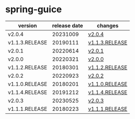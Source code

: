 # spring-guice

|    version     | release date |                    changes                     |
|----------------|--------------|------------------------------------------------|
| v2.0.4         | 20231009     | [v2.0.4](./v2.0.4-20231009.md)                 |
| v1.1.3.RELEASE | 20190111     | [v1.1.3.RELEASE](./v1.1.3.RELEASE-20190111.md) |
| v2.0.1         | 20220614     | [v2.0.1](./v2.0.1-20220614.md)                 |
| v2.0.0         | 20220321     | [v2.0.0](./v2.0.0-20220321.md)                 |
| v1.1.2.RELEASE | 20180301     | [v1.1.2.RELEASE](./v1.1.2.RELEASE-20180301.md) |
| v2.0.2         | 20220923     | [v2.0.2](./v2.0.2-20220923.md)                 |
| v1.1.0.RELEASE | 20180201     | [v1.1.0.RELEASE](./v1.1.0.RELEASE-20180201.md) |
| v1.1.4.RELEASE | 20191212     | [v1.1.4.RELEASE](./v1.1.4.RELEASE-20191212.md) |
| v2.0.3         | 20230525     | [v2.0.3](./v2.0.3-20230525.md)                 |
| v1.1.1.RELEASE | 20180223     | [v1.1.1.RELEASE](./v1.1.1.RELEASE-20180223.md) |

